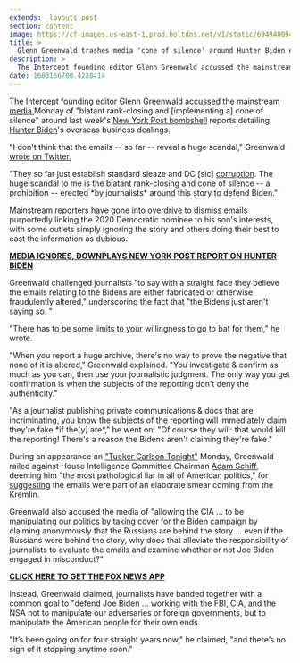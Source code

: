 ```yaml
--- 
extends: _layouts.post 
section: content 
image: https://cf-images.us-east-1.prod.boltdns.net/v1/static/694940094001/ca0f734e-4dcd-4a22-b5a1-209a0731b6bd/25b97fa5-8d1a-4f1f-878f-c7f31bac37c7/1280x720/match/image.jpg 
title: > 
  Glenn Greenwald trashes media 'cone of silence' around Hunter Biden email scandal 
description: > 
  The Intercept founding editor Glenn Greenwald accussed the mainstream media Monday of "blatant rank-closing and [implementing a] cone of silence" around last week's New York Post bombshell reports detailing Hunter Biden's overseas business dealings."I don't think that the emails -- so far -- reveal a huge scandal," Greenwald wrote on Twitter.The huge scandal to me is the blatant rank-closing and cone of silence -- a prohibition -- erected *by journalists* around this story to defend Biden.""When you report a huge archive, there's no way to prove the negative that none of it is altered," Greenwald explained."It’s been going on for four straight years now," he claimed, "and there’s no sign of it stopping anytime soon." 
date: 1603166700.4220414 
--- 
```

<div><p class="speakable">The Intercept founding editor Glenn Greenwald accussed&#160;the <a href="https://www.foxnews.com/media" target="_blank">mainstream media </a>Monday of&#160;"blatant rank-closing and [implementing a] cone of silence" around last week's&#160;<a href="https://nypost.com/2020/10/14/email-reveals-how-hunter-biden-introduced-ukrainian-biz-man-to-dad/" rel="noreferrer noopener" target="_blank">New York Post&#160;bombshel</a><a href="https://www.foxnews.com/media/mainstream-media-ignores-downplays-new-york-post-bombshell-on-hunter-biden" target="_blank">l</a>&#160;reports detailing <a href="https://www.foxnews.com/category/person/joe-biden" target="_blank">Hunter Biden</a>'s overseas business dealings.</p><p class="ad gam"></p><p class="ad gam"></p><p class="ad gam"></p><p class="speakable">"I don't think that the emails -- so far -- reveal a huge scandal," Greenwald <a href="https://twitter.com/ggreenwald/status/1318327470827986946?s=20" target="_blank">wrote on Twitter.</a>&#160;</p><p>"They so far just establish standard sleaze and DC [sic] <a href="https://www.foxnews.com/category/politics/regulation/corruption" target="_blank">corruption</a>. The huge scandal to me is the blatant rank-closing and cone of silence -- a prohibition -- erected *by journalists* around this story to defend Biden."</p><p>Mainstream reporters have&#160;<a href="https://www.foxnews.com/media/mainstream-media-ignores-downplays-new-york-post-bombshell-on-hunter-biden" target="_blank">gone into overdrive</a> to&#160;dismiss emails purportedly&#160;linking the 2020 Democratic nominee to his son's interests, with some outlets simply ignoring the story&#160;and others doing their best to cast the information as dubious.</p><p class="ad gam"></p><p><strong><a href="https://www.foxnews.com/media/mainstream-media-ignores-downplays-new-york-post-bombshell-on-hunter-biden" target="_blank">MEDIA IGNORES, DOWNPLAYS NEW YORK POST REPORT ON HUNTER BIDEN</a></strong></p><p class="ad gam"></p><p>Greenwald challenged journalists "to say with a straight face they believe the emails relating to the Bidens are either fabricated or otherwise fraudulently altered," underscoring the fact that "the Bidens just aren't saying so.&#160;"</p><p>"There has to be some limits to your willingness to go to bat for them," he wrote.&#160;</p><p class="ad gam"></p><p>"When you report a huge archive, there's no way to prove the negative that none of it is altered," Greenwald explained. "You investigate &amp; confirm as much as you can, then use your journalistic judgment. The only way you get confirmation is when the subjects of the reporting don't deny the authenticity."</p><p class="ad gam"></p><p>"As a journalist publishing private communications &amp; docs that are incriminating, you know the subjects of the reporting will immediately claim they're fake *if the[y] are*," he went on. "Of course they will: that would kill the reporting! There's a reason the Bidens aren't claiming they're fake."</p><p class="ad gam"></p><p>During an appearance on <a href="https://www.foxnews.com/shows/tucker-carlson-tonight" target="_blank">"Tucker Carlson Tonight"</a>&#160;Monday, Greenwald railed against&#160;House Intelligence Committee Chairman&#160;<a href="https://www.foxnews.com/category/person/adam-schiff" target="_blank">Adam Schiff</a>, deeming him "the most pathological liar in all of American politics,"&#160;for <a href="https://www.foxnews.com/politics/adam-schiff-hunter-biden-email-kremlin" target="_blank">suggesting</a>&#160;the emails were part of&#160;an elaborate&#160;smear coming from the Kremlin.</p><p class="ad gam"></p><p>Greenwald also accused the media of "allowing the CIA&#160;...&#160;to be manipulating&#160;our politics by taking cover for&#160;the Biden campaign by claiming&#160;anonymously that the Russians&#160;are behind the story ... even if the Russians&#160;were behind the story, why does that alleviate the&#160;responsibility of journalists to&#160;evaluate the emails and examine&#160;whether or not Joe Biden engaged&#160;in misconduct?"</p><p><strong><a href="https://www.foxnews.com/apps-products" target="_blank">CLICK HERE TO GET THE FOX NEWS APP</a></strong></p><p>Instead, Greenwald claimed, journalists have banded together with a common goal to "defend Joe Biden ...&#160;working with the&#160;FBI, CIA, and the NSA not to manipulate&#160;our adversaries or foreign&#160;governments, but to manipulate&#160;the American people for their&#160;own ends.</p><p class="ad gam"></p><p class="ad gam"></p><p>"It&#8217;s been going on for four&#160;straight years now," he claimed, "and there&#8217;s&#160;no sign of it stopping anytime&#160;soon."</p></div>